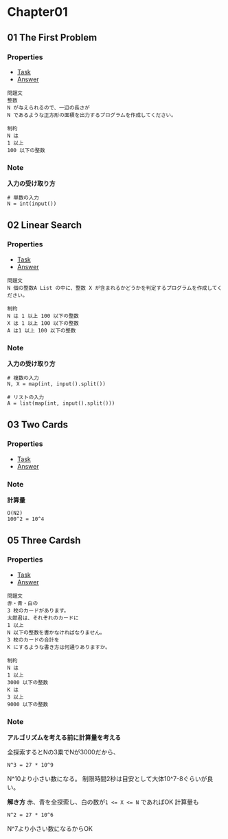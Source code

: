 # Chapter01
## 01 The First Problem
### Properties
- [Task](https://atcoder.jp/contests/tessoku-book/tasks/tessoku_book_a)
- [Answer](https://github.com/E869120/kyopro-tessoku/blob/main/codes/python/chap01/answer_A01.py)
```
問題文
整数 
N が与えられるので、一辺の長さが 
N であるような正方形の面積を出力するプログラムを作成してください。

制約
N は 
1 以上 
100 以下の整数
```
### Note
**入力の受け取り方**
```
# 単数の入力
N = int(input())
```

## 02 Linear Search
### Properties
- [Task](https://atcoder.jp/contests/tessoku-book/tasks/tessoku_book_b)
- [Answer](https://github.com/E869120/kyopro-tessoku/blob/main/codes/python/chap01/answer_A02.py)
```
問題文
N 個の整数A List の中に、整数 X が含まれるかどうかを判定するプログラムを作成してください。

制約
N は 1 以上 100 以下の整数
X は 1 以上 100 以下の整数
A は1 以上 100 以下の整数
```

### Note
**入力の受け取り方**
```
# 複数の入力
N, X = map(int, input().split())

# リストの入力
A = list(map(int, input().split()))
```

## 03 Two Cards
### Properties
- [Task](https://atcoder.jp/contests/tessoku-book/tasks/tessoku_book_c)
- [Answer](https://github.com/E869120/kyopro-tessoku/blob/main/codes/python/chap01/answer_A03.py)

### Note
**計算量**
```
O(N2)
100^2 = 10^4
```


## 05 Three Cardsh
### Properties
- [Task](https://atcoder.jp/contests/tessoku-book/tasks/tessoku_book_e)
- [Answer](https://github.com/E869120/kyopro-tessoku/blob/main/codes/python/chap01/answer_A05.py)
```
問題文
赤・青・白の 
3 枚のカードがあります。
太郎君は、それぞれのカードに 
1 以上 
N 以下の整数を書かなければなりません。
3 枚のカードの合計を 
K にするような書き方は何通りありますか。

制約
N は 
1 以上 
3000 以下の整数
K は 
3 以上 
9000 以下の整数
```
### Note
**アルゴリズムを考える前に計算量を考える**

全探索するとNの3乗でNが3000だから、
```
N^3 = 27 * 10^9
```
N^10より小さい数になる。
制限時間2秒は目安として大体10^7-8ぐらいが良い。

**解き方**
赤、青を全探索し、白の数が`1 <= X <= N` であればOK
計算量も
```
N^2 = 27 * 10^6
```
N^7より小さい数になるからOK
